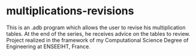 # multiplications-revisions
This is an .adb program which allows the user to revise his multiplication tables. At the end of the series, he receives advice on the tables to review. 
Project realized in the framework of my Computational Science Degree of Engineering at ENSEEIHT, France.
